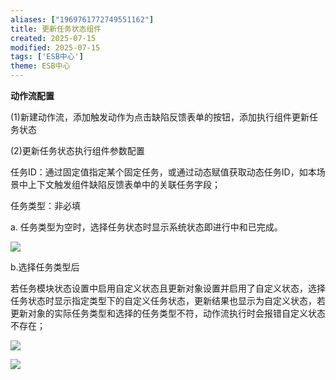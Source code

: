 ```yaml
---
aliases: ["1969761772749551162"]
title: 更新任务状态组件
created: 2025-07-15
modified: 2025-07-15
tags: ['ESB中心']
theme: ESB中心
---
```


**动作流配置**

(1)新建动作流，添加触发动作为点击缺陷反馈表单的按钮，添加执行组件更新任务状态

(2)更新任务状态执行组件参数配置

任务ID：通过固定值指定某个固定任务，或通过动态赋值获取动态任务ID，如本场景中上下文触发组件缺陷反馈表单中的关联任务字段；

任务类型：非必填

a. 任务类型为空时，选择任务状态时显示系统状态即进行中和已完成。

![](9347946079ea13b402291c0a2045b791.jpg)

b.选择任务类型后

若任务模块状态设置中启用自定义状态且更新对象设置并启用了自定义状态，选择任务状态时显示指定类型下的自定义任务状态，更新结果也显示为自定义状态，若更新对象的实际任务类型和选择的任务类型不符，动作流执行时会报错自定义状态不存在；

![](7cd82d3f0d61c836dd960c67552bedda.jpg)

![](994bd978a7173c1861d791f999599407.jpg)